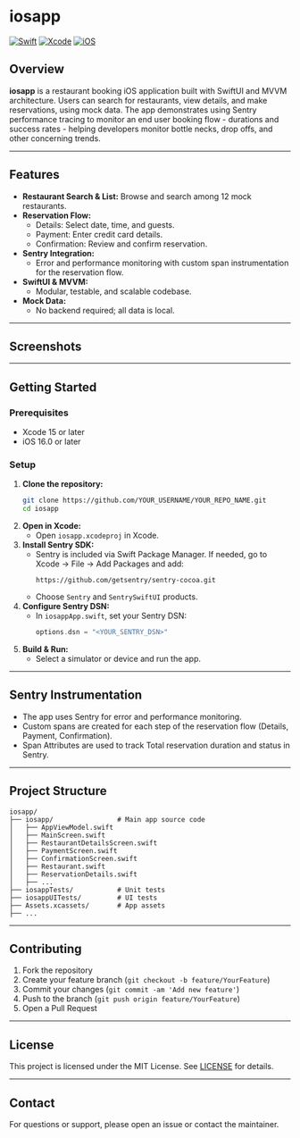 # iosapp

[![Swift](https://img.shields.io/badge/Swift-5.0-orange.svg)](https://swift.org)
[![Xcode](https://img.shields.io/badge/Xcode-15%2B-blue.svg)](https://developer.apple.com/xcode/)
[![iOS](https://img.shields.io/badge/iOS-16%2B-lightgrey.svg)](https://developer.apple.com/ios/)

## Overview

**iosapp** is a restaurant booking iOS application built with SwiftUI and MVVM architecture. Users can search for restaurants, view details, and make reservations, using mock data. The app demonstrates using Sentry performance tracing to monitor an end user booking flow - durations and success rates - helping developers monitor bottle necks, drop offs, and other concerning trends.

---

## Features

- **Restaurant Search & List:** Browse and search among 12 mock restaurants.
- **Reservation Flow:**
  - Details: Select date, time, and guests.
  - Payment: Enter credit card details.
  - Confirmation: Review and confirm reservation.
- **Sentry Integration:**
  - Error and performance monitoring with custom span instrumentation for the reservation flow.
- **SwiftUI & MVVM:**
  - Modular, testable, and scalable codebase.
- **Mock Data:**
  - No backend required; all data is local.

---

## Screenshots

<!-- Add screenshots here -->

---

## Getting Started

### Prerequisites
- Xcode 15 or later
- iOS 16.0 or later

### Setup
1. **Clone the repository:**
   ```sh
   git clone https://github.com/YOUR_USERNAME/YOUR_REPO_NAME.git
   cd iosapp
   ```
2. **Open in Xcode:**
   - Open `iosapp.xcodeproj` in Xcode.
3. **Install Sentry SDK:**
   - Sentry is included via Swift Package Manager. If needed, go to Xcode → File → Add Packages and add:
     ```
     https://github.com/getsentry/sentry-cocoa.git
     ```
   - Choose `Sentry` and `SentrySwiftUI` products.
4. **Configure Sentry DSN:**
   - In `iosappApp.swift`, set your Sentry DSN:
     ```swift
     options.dsn = "<YOUR_SENTRY_DSN>"
     ```
5. **Build & Run:**
   - Select a simulator or device and run the app.

---

## Sentry Instrumentation
- The app uses Sentry for error and performance monitoring.
- Custom spans are created for each step of the reservation flow (Details, Payment, Confirmation).
- Span Attributes are used to track Total reservation duration and status in Sentry.

---

## Project Structure

```
iosapp/
├── iosapp/                # Main app source code
│   ├── AppViewModel.swift
│   ├── MainScreen.swift
│   ├── RestaurantDetailsScreen.swift
│   ├── PaymentScreen.swift
│   ├── ConfirmationScreen.swift
│   ├── Restaurant.swift
│   ├── ReservationDetails.swift
│   ├── ...
├── iosappTests/           # Unit tests
├── iosappUITests/         # UI tests
├── Assets.xcassets/       # App assets
├── ...
```

---

## Contributing

1. Fork the repository
2. Create your feature branch (`git checkout -b feature/YourFeature`)
3. Commit your changes (`git commit -am 'Add new feature'`)
4. Push to the branch (`git push origin feature/YourFeature`)
5. Open a Pull Request

---

## License

This project is licensed under the MIT License. See [LICENSE](LICENSE) for details.

---

## Contact

For questions or support, please open an issue or contact the maintainer. 